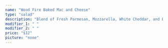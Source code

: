 ```yaml
---
name: "Wood Fire Baked Mac and Cheese"
type: "salad"
description: "Blend of Fresh Parmesan, Mozzarella, White Cheddar, and Blue Cheese with Garlic Cream Sauce."
modifier_1: " "
modifier_2: " "
price: "$12"
picture: "none"
---
```

